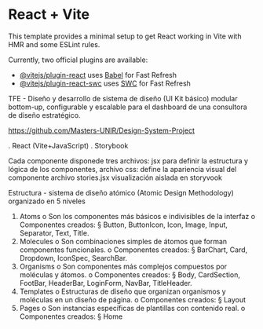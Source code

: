 # React + Vite

This template provides a minimal setup to get React working in Vite with HMR and some ESLint rules.

Currently, two official plugins are available:

- [@vitejs/plugin-react](https://github.com/vitejs/vite-plugin-react/blob/main/packages/plugin-react/README.md) uses [Babel](https://babeljs.io/) for Fast Refresh
- [@vitejs/plugin-react-swc](https://github.com/vitejs/vite-plugin-react-swc) uses [SWC](https://swc.rs/) for Fast Refresh

TFE - Diseño y desarrollo de sistema de diseño (UI Kit básico) modular bottom-up, configurable y escalable para el dashboard de una consultora de diseño estratégico. 

https://github.com/Masters-UNIR/Design-System-Project


  . React (Vite+JavaScript)
  . Storybook

Cada componente disponede tres archivos: 
    jsx para definir la estructura y lógica de los componentes, 
    archivo css: define la apariencia visual del componente
    archivo stories.jsx visualización aislada en storyvook

Estructura - sistema de diseño atómico (Atomic Design Methodology) organizado en 5 niveles

1. Atoms
    o Son los componentes más básicos e indivisibles de la interfaz
    o Componentes creados:
        § Button, ButtonIcon, Icon, Image, Input, Separator, Text, Title.
2. Molecules
    o Son combinaciones simples de átomos que forman componentes funcionales.
    o Componentes creados:
        § BarChart, Card, Dropdown, IconSpec, SearchBar.
3. Organisms
    o Son componentes más complejos compuestos por moléculas y átomos.
    o Componentes creados:
        § Body, CardSection, FootBar, HeaderBar, LoginForm, NavBar, TitleHeader.
4. Templates
    o Estructuras de diseño que organizan organismos y moléculas en un diseño de
      página.
    o Componentes creados:
        § Layout
5. Pages
    o Son instancias específicas de plantillas con contenido real.
    o Componentes creados:
        § Home
